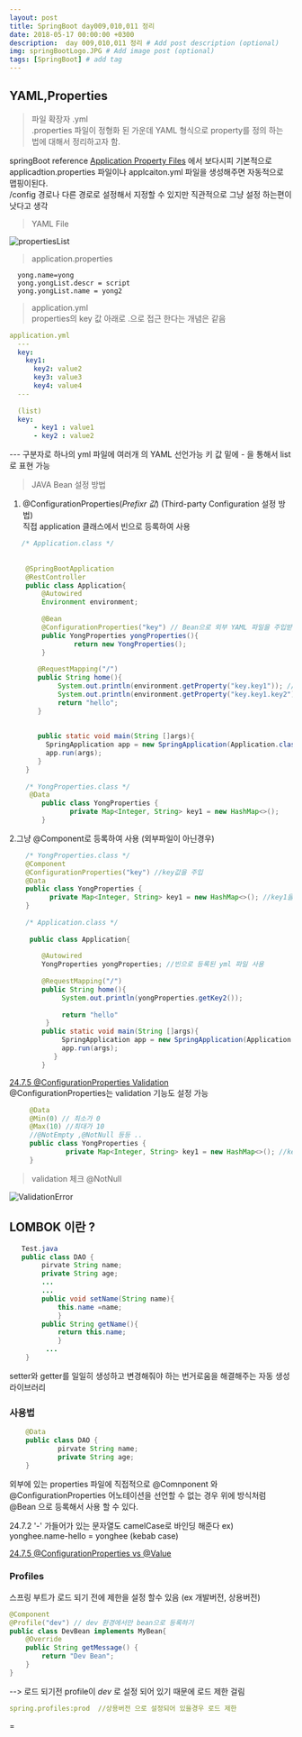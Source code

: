 ```yaml
---
layout: post
title: SpringBoot day009,010,011 정리
date: 2018-05-17 00:00:00 +0300
description:  day 009,010,011 정리 # Add post description (optional)
img: springBootLogo.JPG # Add image post (optional)
tags: [SpringBoot] # add tag
---
```


## YAML,Properties
>파일 확장자 .yml   
.properties 파일이 정형화 된 가운데 YAML 형식으로 property를 정의 하는 법에 대해서 정리하고자 함.

springBoot reference [Application Property Files](https://docs.spring.io/spring-boot/docs/current-SNAPSHOT/reference/htmlsingle/#boot-features-external-config-application-property-files) 에서 보다시피 기본적으로 applicadtion.properties 파일이나 applcaiton.yml 파일을 생성해주면 자동적으로 맵핑이된다.  
/config 경로나 다른 경로로 설정해서 지정할 수 있지만 직관적으로 그냥 설정 하는편이 낫다고 생각  
>YAML File  

![propertiesList]({{site.baseurl}}/assets/img/day009/YAMLfile.JPG)   
>application.properties   


```properties  
  yong.name=yong
  yong.yongList.descr = script
  yong.yongList.name = yong2
```

>application.yml  
properties의 key 값 아래로 .으로 접근 한다는 개념은 같음

```yaml  
application.yml
  ---
  key: 
    key1:  
      key2: value2 
      key3: value3
      key4: value4
  ---
  
  (list)
  key: 
      - key1 : value1
      - key2 : value2
```   
*---* 구분자로 하나의 yml 파일에 여러개 의 YAML 선언가능
키 값 밑에  *-* 을 통해서 list로 표현 가능   

>JAVA Bean 설정 방법    


1. @ConfigurationProperties(*Prefixr 값*) (Third-party Configuration 설정 방법)  
직접 application 클래스에서 빈으로 등록하여 사용  
```java  
   /* Application.class */
 
   
    @SpringBootApplication
    @RestController
    public class Application{
        @Autowired
        Environment environment;
        
        @Bean
        @ConfigurationProperties("key") // Bean으로 외부 YAML 파일을 주입받아 사용 
        public YongProperties yongProperties(){
                return new YongProperties(); 
        }
           
       @RequestMapping("/")
       public String home(){
            System.out.println(environment.getProperty("key.key1")); // 주입된 YAMl 파일을 통해 접근 
            System.out.println(environment.getProperty("key.key1.key2"));
            return "hello";
       }
        
       
       public static void main(String []args){
         SpringApplication app = new SpringApplication(Application.class);
         app.run(args);
       }
    }
    
    /* YongProperties.class */
     @Data
        public class YongProperties {
               private Map<Integer, String> key1 = new HashMap<>();
        }
```
2.그냥 @Component로 등록하여 사용 (외부파일이 아닌경우)  
```java  
    /* YongProperties.class */
    @Component
    @ConfigurationProperties("key") //key값을 주입 
    @Data
    public class YongProperties {
          private Map<Integer, String> key1 = new HashMap<>(); //key1을 통해서 접근 가능
    }
    
    /* Application.class */
    
     public class Application{
       
        @Autowired
        YongProperties yongProperties; //빈으로 등록된 yml 파일 사용
               
        @RequestMapping("/")
        public String home(){
             System.out.println(yongProperties.getKey2()); 
             
             return "hello"
         }    
        public static void main(String []args){
             SpringApplication app = new SpringApplication(Application.class);
             app.run(args);
           }
        } 
```

[24.7.5 @ConfigurationProperties Validation](https://docs.spring.io/spring-boot/docs/current-SNAPSHOT/reference/htmlsingle/#boot-features-external-config-validation)  
@ConfigurationProperties는 validation 기능도 설정 가능  

```java  
     @Data
     @Min(0) // 최소가 0
     @Max(10) //최대가 10
     //@NotEmpty ,@NotNull 등등 ..
     public class YongProperties {
              private Map<Integer, String> key1 = new HashMap<>(); //key1을 통해서 접근 가능
     }
```
>validation 체크  @NotNull

![ValidationError]({{site.baseurl}}/assets/img/day009/ValidationError.JPG)  
## LOMBOK 이란 ?
```java  
   Test.java
   public class DAO {
        pirvate String name;
        private String age;
        ...
        ...
        public void setName(String name){
            this.name =name;
            }
        public String getName(){
            return this.name;
            }
         ...
    }   
```  
setter와 getter를 일일히 생성하고 변경해줘야 하는 번거로움을 해결해주는 자동 생성 라이브러리  

### 사용법
```java  
    @Data
    public class DAO {
            pirvate String name;
            private String age;
    }
```



외부에 있는 properties 파일에 직접적으로 @Comnponent 와 @ConfigurationProperties 어노테이션을 선언할 수 없는 경우 
위에 방식처럼 @Bean 으로 등록해서 사용 할 수 있다.
   
   
 24.7.2 
  '-' 가들어가 있는 문자열도 camelCase로 바인딩 해준다
  ex) yonghee.name-hello = yonghee (kebab case)

 [24.7.5 @ConfigurationProperties vs @Value](https://docs.spring.io/spring-boot/docs/current-SNAPSHOT/reference/htmlsingle/#boot-features-external-config-vs-value)  
 
### Profiles
 스프링 부트가 로드 되기 전에 제한을 설정 할수 있음 (ex 개발버전, 상용버전)
```java  
@Component
@Profile("dev") // dev 환경에서만 bean으로 등록하기
public class DevBean implements MyBean{
    @Override
    public String getMessage() {
        return "Dev Bean";
    }
}
```
--> 로드 되기전 profile이 *dev* 로 설정 되어 있기 때문에 로드 제한 걸림
```yaml  
spring.profiles:prod  //상용버전 으로 설정되어 있을경우 로드 제한

```
=